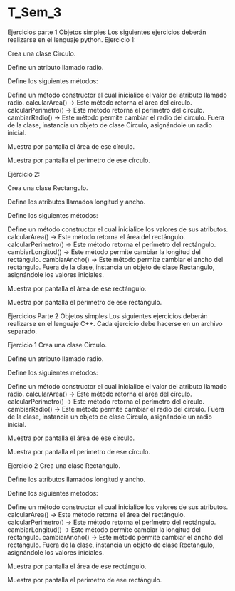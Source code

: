 # T_Sem_3

Ejercicios parte 1
Objetos simples
Los siguientes ejercicios deberán realizarse en el lenguaje python.
Ejercicio 1:

Crea una clase Circulo.

Define un atributo llamado radio.

Define los siguientes métodos:

Define un método constructor el cual inicialice el valor del atributo llamado radio.
calcularArea() -> Este método retorna el área del círculo.
calcularPerimetro() -> Este método retorna el perímetro del círculo.
cambiarRadio() -> Este método permite cambiar el radio del círculo.
Fuera de la clase, instancia un objeto de clase Circulo, asignándole un radio inicial.

Muestra por pantalla el área de ese círculo.

Muestra por pantalla el perímetro de ese círculo.

Ejercicio 2:

Crea una clase Rectangulo.

Define los atributos llamados longitud y ancho.

Define los siguientes métodos:

Define un método constructor el cual inicialice los valores de sus atributos.
calcularArea() -> Este método retorna el área del rectángulo.
calcularPerimetro() -> Este método retorna el perímetro del rectángulo.
cambiarLongitud() -> Este método permite cambiar la longitud del rectángulo.
cambiarAncho() -> Este método permite cambiar el ancho del rectángulo.
Fuera de la clase, instancia un objeto de clase Rectangulo, asignándole los valores iniciales.

Muestra por pantalla el área de ese rectángulo.

Muestra por pantalla el perímetro de ese rectángulo.

Ejercicios Parte 2
Objetos simples
Los siguientes ejercicios deberán realizarse en el lenguaje C++. Cada ejercicio debe hacerse en un archivo separado.

Ejercicio 1
Crea una clase Circulo.

Define un atributo llamado radio.

Define los siguientes métodos:

Define un método constructor el cual inicialice el valor del atributo llamado radio.
calcularArea() -> Este método retorna el área del círculo.
calcularPerimetro() -> Este método retorna el perímetro del círculo.
cambiarRadio() -> Este método permite cambiar el radio del círculo.
Fuera de la clase, instancia un objeto de clase Circulo, asignándole un radio inicial.

Muestra por pantalla el área de ese círculo.

Muestra por pantalla el perímetro de ese círculo.

Ejercicio 2
Crea una clase Rectangulo.

Define los atributos llamados longitud y ancho.

Define los siguientes métodos:

Define un método constructor el cual inicialice los valores de sus atributos.
calcularArea() -> Este método retorna el área del rectángulo.
calcularPerimetro() -> Este método retorna el perímetro del rectángulo.
cambiarLongitud() -> Este método permite cambiar la longitud del rectángulo.
cambiarAncho() -> Este método permite cambiar el ancho del rectángulo.
Fuera de la clase, instancia un objeto de clase Rectangulo, asignándole los valores iniciales.

Muestra por pantalla el área de ese rectángulo.

Muestra por pantalla el perímetro de ese rectángulo.
